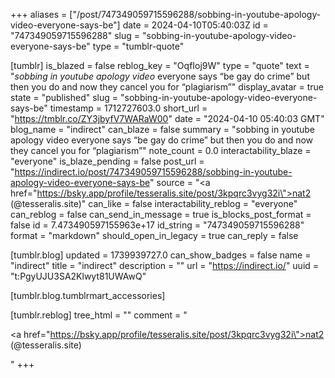 +++
aliases = ["/post/747349059715596288/sobbing-in-youtube-apology-video-everyone-says-be"]
date = 2024-04-10T05:40:03Z
id = "747349059715596288"
slug = "sobbing-in-youtube-apology-video-everyone-says-be"
type = "tumblr-quote"

[tumblr]
is_blazed = false
reblog_key = "OqfIoj9W"
type = "quote"
text = "<em>sobbing in youtube apology video</em> everyone says &ldquo;be gay do crime&rdquo; but then you do and now they cancel you for &ldquo;plagiarism&rdquo;"
display_avatar = true
state = "published"
slug = "sobbing-in-youtube-apology-video-everyone-says-be"
timestamp = 1712727603.0
short_url = "https://tmblr.co/ZY3jbyfV7WARaW00"
date = "2024-04-10 05:40:03 GMT"
blog_name = "indirect"
can_blaze = false
summary = "sobbing in youtube apology video everyone says “be gay do crime” but then you do and now they cancel you for “plagiarism”"
note_count = 0.0
interactability_blaze = "everyone"
is_blaze_pending = false
post_url = "https://indirect.io/post/747349059715596288/sobbing-in-youtube-apology-video-everyone-says-be"
source = "<a href=\"https://bsky.app/profile/tesseralis.site/post/3kpqrc3vyg32i\">nat2 (@tesseralis.site)</a>"
can_like = false
interactability_reblog = "everyone"
can_reblog = false
can_send_in_message = true
is_blocks_post_format = false
id = 7.473490597155963e+17
id_string = "747349059715596288"
format = "markdown"
should_open_in_legacy = true
can_reply = false

[tumblr.blog]
updated = 1739939727.0
can_show_badges = false
name = "indirect"
title = "indirect"
description = ""
url = "https://indirect.io/"
uuid = "t:PgyUJU3SA2Klwyt81UWAwQ"

[tumblr.blog.tumblrmart_accessories]

[tumblr.reblog]
tree_html = ""
comment = "<p><a href=\"https://bsky.app/profile/tesseralis.site/post/3kpqrc3vyg32i\">nat2 (@tesseralis.site)</a></p>"
+++
